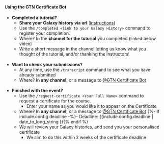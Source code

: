 #### Using the GTN Certificate Bot

- **Completed a tutorial?**
  - **Share your Galaxy history via url** ([instructions](https://training.galaxyproject.org/training-material/faqs/galaxy/histories_sharing.html))
  - Use the `/completed <link to your Galaxy History>` command to register your completion.
  - Where? In the **channel for the tutorial** you completed (linked below video)
  - Write a short message in the channel letting us know what you thought of the tutorial, and/or thanking the instructors!
<br><br>
- **Want to check your submissions?**
  - At any time, use the `/transcript` command to see what you have already submitted
  - Where? In **any channel**, or a message to [@GTN Certificate Bot](https://gtnsmrgsbord.slack.com/app_redirect?channel=U02EWBWKWKT)
<br><br>
- **Finished with the event?**
  - Use the `/request-certificate <Your Full Name>` command to request a certificate for the course.
    - Enter your name as you would like it to appear on the Certificate
  - Where? In **any channel**, or a message to [@GTN Certificate Bot](https://gtnsmrgsbord.slack.com/app_redirect?channel=U02EWBWKWKT)
  {%- if include.config.deadline -%}- Deadline: {{include.config.deadline | date_to_long_string }}{% endif %}
  - We will review your Galaxy histories, and send you your personalised certificate
    - We aim to do this within 2 weeks of the certificate deadline

